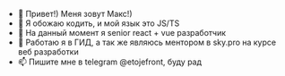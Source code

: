 - 👋 Привет!) Меня зовут Макс!)
- 👀 Я обожаю кодить, и мой язык это JS/TS
- 🌱 На данный момент я senior react + vue разработчик
- 💞️ Работаю я в ГИД, а так же являюсь ментором в sky.pro на курсе веб разработки
- 📫 Пишите мне в telegram @etojefront, буду рад
